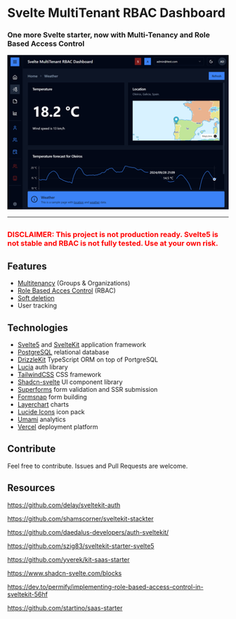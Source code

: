 # Svelte MultiTenant RBAC Dashboard

<h3>
One more Svelte starter, now with Multi-Tenancy and Role Based Access Control
</h3>

![dashboard](https://github.com/xulioc/sveltekit-multitenant-rbac/blob/main/static/images/dashboard.png?raw=true)

---

##

<h3>
<span style="color:red">
DISCLAIMER: This project is not production ready. Svelte5 is not stable and RBAC is not fully tested. Use at your own risk.
</h3>
</span>

## Features

- [Multitenancy](https://github.com/xulioc/sveltekit-multitenant-rbac/blob/main/static/doc/MT.md) (Groups & Organizations)
- [Role Based Acces Control](https://github.com/xulioc/sveltekit-multitenant-rbac/blob/main/static/doc/RBAC.md) (RBAC)
- [Soft deletion](https://en.wiktionary.org/wiki/soft_deletion)
- User tracking

## Technologies

- [Svelte5](https://svelte.dev/) and [SvelteKit](https://kit.svelte.dev/) application framework
- [PostgreSQL](https://www.postgresql.org/) relational database
- [DrizzleKit](https://orm.drizzle.team/) TypeScript ORM on top of PortgreSQL
- [Lucia](https://lucia-auth.com/) auth library
- [TailwindCSS](https://tailwindcss.com/) CSS framework
- [Shadcn-svelte](https://www.shadcn-svelte.com/) UI component library
- [Superforms](https://superforms.rocks/) form validation and SSR submission
- [Formsnap](https://www.formsnap.dev/) form building
- [Layerchart](https://www.layerchart.com/) charts
- [Lucide Icons](https://lucide.dev/) icon pack
- [Umami](https://umami.is/) analytics
- [Vercel](https://vercel.com/) deployment platform

## Contribute

Feel free to contribute. Issues and Pull Requests are welcome.

## Resources

https://github.com/delay/sveltekit-auth

https://github.com/shamscorner/sveltekit-stackter

https://github.com/daedalus-developers/auth-sveltekit/

https://github.com/szig83/sveltekit-starter-svelte5

https://github.com/yverek/kit-saas-starter

https://www.shadcn-svelte.com/blocks

https://dev.to/permify/implementing-role-based-access-control-in-sveltekit-56hf

https://github.com/startino/saas-starter
